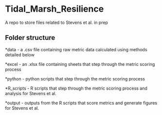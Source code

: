 # Tidal_Marsh_Resilience
A repo to store files related to Stevens et al. in prep

## Folder structure
*data - a .csv file containing raw metric data calculated using methods detailed below

*excel - an .xlsx file containing sheets that step through the metric scoring process

*python - python scripts that step through the metric scoring process 

*R_scripts - R scripts that step through the metric scoring process and analysis for Stevens et al. 

*output - outputs from the R scripts that score metrics and generate figures for Stevens et al. 



